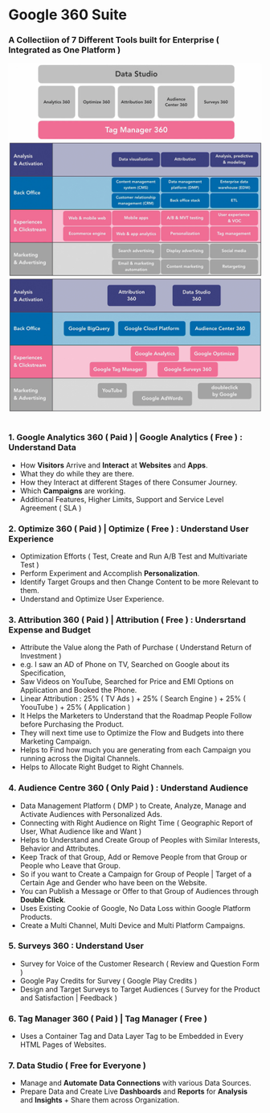 # Google 360 Suite 

### A Collectiion of 7 Different Tools built for Enterprise ( Integrated as One Platform )

<table align=center>
  <tr><img src="Image/GA360.png"></tr>
  <tr><img src="Image/Suite.png"></tr>
  <tr><img src="Image/Google360Suite.png"></tr>
</table>

### 1. Google Analytics 360 ( Paid ) | Google Analytics ( Free ) : Understand Data
- How **Visitors** Arrive and **Interact** at **Websites** and **Apps**.
- What they do while they are there.
- How they Interact at different Stages of there Consumer Journey.
- Which **Campaigns** are working.
- Additional Features, Higher Limits, Support and Service Level Agreement ( SLA )

### 2. Optimize 360 ( Paid ) | Optimize ( Free ) : Understand User Experience
- Optimization Efforts ( Test, Create and Run A/B Test and Multivariate Test )
- Perform Experiment and Accomplish **Personalization**.
- Identify Target Groups and then Change Content to be more Relevant to them.
- Understand and Optimize User Experience.

### 3. Attribution 360 ( Paid ) | Attribution ( Free ) : Undersrtand Expense and Budget
- Attribute the Value along the Path of Purchase ( Understand Return of Investment )
- e.g. I saw an AD of Phone on TV, Searched on Google about its Specification, 
- Saw Videos on YouTube, Searched for Price and EMI Options on Application and Booked the Phone.
- Linear Attribution : 25% ( TV Ads ) + 25% ( Search Engine ) + 25% ( YoouTube ) + 25% ( Application )
- It Helps the Marketers to Understand that the Roadmap People Follow before Purchasing the Product.
- They will next time use to Optimize the Flow and Budgets into there Marketing Campaign.
- Helps to Find how much you are generating from each Campaign you running across the Digital Channels.
- Helps to Allocate Right Budget to Right Channels.

### 4. Audience Centre 360 ( Only Paid ) : Understand Audience
- Data Management Platform ( DMP ) to Create, Analyze, Manage and Activate Audiences with Personalized Ads.
- Connecting with Right Audience on Right Time ( Geographic Report of User, What Audience like and Want )
- Helps to Understand and Create Group of Peoples with Similar Interests, Behavior and Attributes.
- Keep Track of that Group, Add or Remove People from that Group or People who Leave that Group.
- So if you want to Create a Campaign for Group of People | Target of a Certain Age and Gender who have been on the Website.
- You can Publish a Message or Offer to that Group of Audiences through **Double Click**.
- Uses Existing Cookie of Google, No Data Loss within Google Platform Products.
- Create a Multi Channel, Multi Device and Multi Platform Campaigns.

### 5. Surveys 360 : Understand User 
- Survey for Voice of the Customer Research ( Review and Question Form )
- Google Pay Credits for Survey ( Google Play Credits )
- Design and Target Surveys to Target Audiences ( Survey for the Product and Satisfaction | Feedback )

### 6. Tag Manager 360 ( Paid ) | Tag Manager ( Free )
- Uses a Container Tag and Data Layer Tag to be Embedded in Every HTML Pages of Websites. 

### 7. Data Studio ( Free for Everyone )
- Manage and **Automate** **Data Connections** with various Data Sources.
- Prepare Data and Create Live **Dashboards** and **Reports** for **Analysis** and **Insights** + Share them across Organization.
